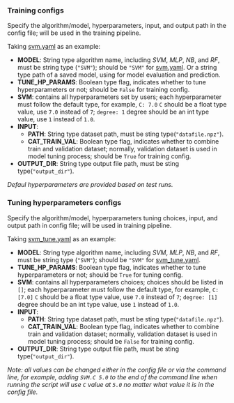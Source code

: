 ### Training configs
Specify the algorithm/model, hyperparameters, input, and output path in the config file; will be used in the training pipeline.

Taking [svm.yaml](svm.yaml) as an example:
- **MODEL**: String type algorithm name, including _SVM_, _MLP_, _NB_, and _RF_, must be string type (`"SVM"`); should be `"SVM"` for [svm.yaml](svm.yaml). Or a string type path of a saved model, using for model evaluation and prediction.
- **TUNE_HP_PARAMS**: Boolean type flag, indicates whether to tune hyperparameters or not; should be `False` for training config.
- **SVM**: contains all hyperparameters set by users; each hyperparameter must follow the default type, for example, `C: 7.0` `C` should be a float type value, use `7.0` instead of `7`; `degree: 1` degree should be an int type value, use `1` instead of `1.0`.
- **INPUT**:
    - **PATH**: String type dataset path, must be sting type(`"datafile.npz"`).
    - **CAT_TRAIN_VAL**: Boolean type flag, indicates whether to combine train and validation dataset; normally, validation dataset is used in model tuning process; should be `True` for training config.
- **OUTPUT_DIR**: String type output file path, must be sting type(`"output_dir"`).

_Defaul hyperparameters are provided based on test runs._


### Tuning hyperparameters configs
Specify the algorithm/model, hyperparameters tuning choices, input, and output path in config file; will be used in training pipeline.

Taking [svm_tune.yaml](svm_tune.yaml) as an example:
- **MODEL**: String type algorithm name, including _SVM_, _MLP_, _NB_, and _RF_, must be string type (`"SVM"`); should be `"SVM"` for  [svm_tune.yaml](svm_tune.yaml).
- **TUNE_HP_PARAMS**: Boolean type flag, indicates whether to tune hyperparameters or not; should be `True` for tuning config.
- **SVM**: contains all hyperparameters choices; choices should be listed in `[]`; each hyperparameter must follow the default type, for example, `C: [7.0]` `C` should be a float type value, use `7.0` instead of `7`; `degree: [1]` degree should be an int type value, use `1` instead of `1.0`.
- **INPUT**:
    - **PATH**: String type dataset path, must be sting type(`"datafile.npz"`).
    - **CAT_TRAIN_VAL**: Boolean type flag, indicates whether to combine train and validation dataset; normally, validation dataset is used in model tuning process; should be `False` for training config.
- **OUTPUT_DIR**: String type output file path, must be sting type(`"output_dir"`).


*Note: all values can be changed either in the config file or via the command line, for example, adding `SVM.C 5.0` to the end of the command line when running the script will use `C` value at `5.0` no matter what value it is in the config file.* 